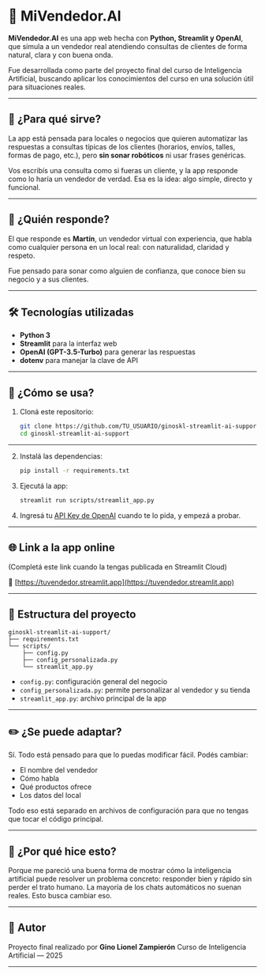 # 🏪 MiVendedor.AI

**MiVendedor.AI** es una app web hecha con **Python, Streamlit y OpenAI**, que simula a un vendedor real atendiendo consultas de clientes de forma natural, clara y con buena onda.

Fue desarrollada como parte del proyecto final del curso de Inteligencia Artificial, buscando aplicar los conocimientos del curso en una solución útil para situaciones reales.

---

## 🎯 ¿Para qué sirve?

La app está pensada para locales o negocios que quieren automatizar las respuestas a consultas típicas de los clientes (horarios, envíos, talles, formas de pago, etc.), pero **sin sonar robóticos** ni usar frases genéricas.

Vos escribís una consulta como si fueras un cliente, y la app responde como lo haría un vendedor de verdad. Esa es la idea: algo simple, directo y funcional.

---

## 👔 ¿Quién responde?

El que responde es **Martín**, un vendedor virtual con experiencia, que habla como cualquier persona en un local real: con naturalidad, claridad y respeto.

Fue pensado para sonar como alguien de confianza, que conoce bien su negocio y a sus clientes.

---

## 🛠️ Tecnologías utilizadas

- **Python 3**
- **Streamlit** para la interfaz web
- **OpenAI (GPT-3.5-Turbo)** para generar las respuestas
- **dotenv** para manejar la clave de API

---

## 🚀 ¿Cómo se usa?

1. Cloná este repositorio:
   ```bash
   git clone https://github.com/TU_USUARIO/ginoskl-streamlit-ai-support.git
   cd ginoskl-streamlit-ai-support
---

2. Instalá las dependencias:

   ```bash
   pip install -r requirements.txt
   ```

3. Ejecutá la app:

   ```bash
   streamlit run scripts/streamlit_app.py
   ```

4. Ingresá tu [API Key de OpenAI](https://platform.openai.com/account/api-keys) cuando te lo pida, y empezá a probar.

---

## 🌐 Link a la app online

(Completá este link cuando la tengas publicada en Streamlit Cloud)

📎 [https://tuvendedor.streamlit.app](https://tuvendedor.streamlit.app)

---

## 📁 Estructura del proyecto

```
ginoskl-streamlit-ai-support/
├── requirements.txt
└── scripts/
    ├── config.py
    ├── config_personalizada.py
    └── streamlit_app.py
```

* `config.py`: configuración general del negocio
* `config_personalizada.py`: permite personalizar al vendedor y su tienda
* `streamlit_app.py`: archivo principal de la app

---

## ✏️ ¿Se puede adaptar?

Sí. Todo está pensado para que lo puedas modificar fácil.
Podés cambiar:

* El nombre del vendedor
* Cómo habla
* Qué productos ofrece
* Los datos del local

Todo eso está separado en archivos de configuración para que no tengas que tocar el código principal.

---

## 🤖 ¿Por qué hice esto?

Porque me pareció una buena forma de mostrar cómo la inteligencia artificial puede resolver un problema concreto: responder bien y rápido sin perder el trato humano.
La mayoría de los chats automáticos no suenan reales. Esto busca cambiar eso.

---

## 👤 Autor

Proyecto final realizado por **Gino Lionel Zampierón**
Curso de Inteligencia Artificial — 2025

---
